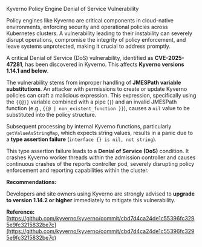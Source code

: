 Kyverno Policy Engine Denial of Service Vulnerability

Policy engines like Kyverno are critical components in cloud-native environments, enforcing security and operational policies across Kubernetes clusters. A vulnerability leading to their instability can severely disrupt operations, compromise the integrity of policy enforcement, and leave systems unprotected, making it crucial to address promptly.

A critical Denial of Service (DoS) vulnerability, identified as **CVE-2025-47281**, has been discovered in Kyverno. This affects **Kyverno versions 1.14.1 and below**.

The vulnerability stems from improper handling of **JMESPath variable substitutions**. An attacker with permissions to create or update Kyverno policies can craft a malicious expression. This expression, specifically using the `{{@}}` variable combined with a pipe (`|`) and an invalid JMESPath function (e.g., `{{@ | non_existent_function }}`), causes a `nil` value to be substituted into the policy structure.

Subsequent processing by internal Kyverno functions, particularly `getValueAsStringMap`, which expects string values, results in a panic due to a **type assertion failure** (`interface {} is nil, not string`).

This type assertion failure leads to a **Denial of Service (DoS)** condition. It crashes Kyverno worker threads within the admission controller and causes continuous crashes of the reports controller pod, severely disrupting policy enforcement and reporting capabilities within the cluster.

**Recommendations:**

Developers and site owners using Kyverno are strongly advised to **upgrade to version 1.14.2 or higher** immediately to mitigate this vulnerability.

**Reference:**
[https://github.com/kyverno/kyverno/commit/cbd7d4ca24de1c55396fc3295e9fc3215832be7c](https://github.com/kyverno/kyverno/commit/cbd7d4ca24de1c55396fc3295e9fc3215832be7c)